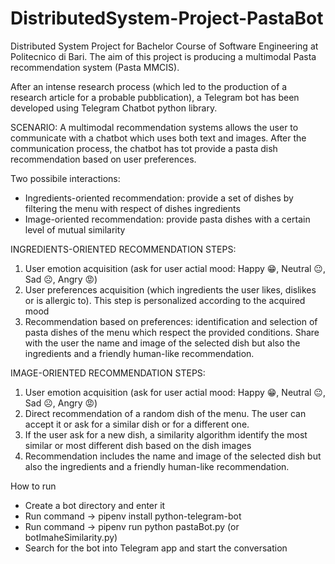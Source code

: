 # DistributedSystem-Project-PastaBot
Distributed System Project for Bachelor Course of Software Engineering at Politecnico di Bari.
The aim of this project is producing a multimodal Pasta recommendation system (Pasta MMCIS).

After an intense research process (which led to the production of a research article for a probable pubblication), a Telegram bot has been developed using Telegram Chatbot python library.

SCENARIO: A multimodal recommendation systems allows the user to communicate with a chatbot which uses both text and images. After the communication process, the chatbot has tot provide a pasta dish recommendation based on user preferences.


Two possibile interactions:
- Ingredients-oriented recommendation: provide a set of dishes by filtering the menu with respect of dishes ingredients
- Image-oriented recommendation: provide pasta dishes with a certain level of mutual similarity 


INGREDIENTS-ORIENTED RECOMMENDATION STEPS:
1) User emotion acquisition (ask for user actial mood: Happy 😁, Neutral 😐, Sad ☹️, Angry 😡)
2) User preferences acquisition (which ingredients the user likes, dislikes or is allergic to). This step is personalized according to the acquired mood
3) Recommendation based on preferences: identification and selection of pasta dishes of the menu which respect the provided conditions. Share with the user the name and image of the selected dish but also the ingredients and a friendly human-like recommendation.

IMAGE-ORIENTED RECOMMENDATION STEPS:
1) User emotion acquisition (ask for user actial mood: Happy 😁, Neutral 😐, Sad ☹️, Angry 😡)
2) Direct recommendation of a random dish of the menu. The user can accept it or ask for a similar dish or for a different one.
3) If the user ask for a new dish, a similarity algorithm identify the most similar or most different dish based on the dish images
4) Recommendation includes the name and image of the selected dish but also the ingredients and a friendly human-like recommendation.


How to run
- Create a bot directory and enter it
- Run command -> pipenv install python-telegram-bot
- Run command -> pipenv run python pastaBot.py (or botImaheSimilarity.py)
- Search for the bot into Telegram app and start the conversation
